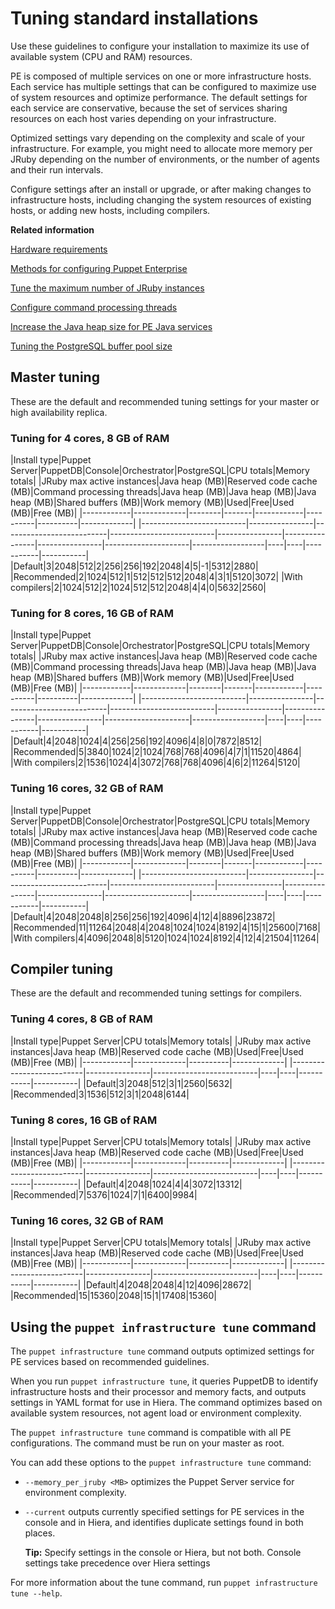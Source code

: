 # Tuning standard installations

Use these guidelines to configure your installation to maximize its use of available system \(CPU and RAM\) resources.

PE is composed of multiple services on one or more infrastructure hosts. Each service has multiple settings that can be configured to maximize use of system resources and optimize performance. The default settings for each service are conservative, because the set of services sharing resources on each host varies depending on your infrastructure.

Optimized settings vary depending on the complexity and scale of your infrastructure. For example, you might need to allocate more memory per JRuby depending on the number of environments, or the number of agents and their run intervals.

Configure settings after an install or upgrade, or after making changes to infrastructure hosts, including changing the system resources of existing hosts, or adding new hosts, including compilers.



**Related information**  


[Hardware requirements](hardware_requirements.md#)

[Methods for configuring Puppet Enterprise](config_intro.md#)

[Tune the maximum number of JRuby instances](config_puppetserver.md#)

[Configure command processing threads](config_puppetdb.md#)

[Increase the Java heap size for PE Java services](config_java_args.md#)

[Tuning the PostgreSQL buffer pool size](config_console.md#)

## Master tuning

These are the default and recommended tuning settings for your master or high availability replica.

### Tuning for 4 cores, 8 GB of RAM

|Install type|Puppet Server|PuppetDB|Console|Orchestrator|PostgreSQL|CPU totals|Memory totals|
|JRuby max active instances|Java heap \(MB\)|Reserved code cache \(MB\)|Command processing threads|Java heap \(MB\)|Java heap \(MB\)|Java heap \(MB\)|Shared buffers \(MB\)|Work memory \(MB\)|Used|Free|Used \(MB\)|Free \(MB\)|
|------------|-------------|--------|-------|------------|----------|----------|-------------|
|--------------------------|----------------|--------------------------|--------------------------|----------------|----------------|----------------|---------------------|------------------|----|----|-----------|-----------|
|Default|3|2048|512|2|256|256|192|2048|4|5|-1|5312|2880|
|Recommended|2|1024|512|1|512|512|512|2048|4|3|1|5120|3072|
|With compilers|2|1024|512|2|1024|512|512|2048|4|4|0|5632|2560|

### Tuning for 8 cores, 16 GB of RAM

|Install type|Puppet Server|PuppetDB|Console|Orchestrator|PostgreSQL|CPU totals|Memory totals|
|JRuby max active instances|Java heap \(MB\)|Reserved code cache \(MB\)|Command processing threads|Java heap \(MB\)|Java heap \(MB\)|Java heap \(MB\)|Shared buffers \(MB\)|Work memory \(MB\)|Used|Free|Used \(MB\)|Free \(MB\)|
|------------|-------------|--------|-------|------------|----------|----------|-------------|
|--------------------------|----------------|--------------------------|--------------------------|----------------|----------------|----------------|---------------------|------------------|----|----|-----------|-----------|
|Default|4|2048|1024|4|256|256|192|4096|4|8|0|7872|8512|
|Recommended|5|3840|1024|2|1024|768|768|4096|4|7|1|11520|4864|
|With compilers|2|1536|1024|4|3072|768|768|4096|4|6|2|11264|5120|

### Tuning 16 cores, 32 GB of RAM

|Install type|Puppet Server|PuppetDB|Console|Orchestrator|PostgreSQL|CPU totals|Memory totals|
|JRuby max active instances|Java heap \(MB\)|Reserved code cache \(MB\)|Command processing threads|Java heap \(MB\)|Java heap \(MB\)|Java heap \(MB\)|Shared buffers \(MB\)|Work memory \(MB\)|Used|Free|Used \(MB\)|Free \(MB\)|
|------------|-------------|--------|-------|------------|----------|----------|-------------|
|--------------------------|----------------|--------------------------|--------------------------|----------------|----------------|----------------|---------------------|------------------|----|----|-----------|-----------|
|Default|4|2048|2048|8|256|256|192|4096|4|12|4|8896|23872|
|Recommended|11|11264|2048|4|2048|1024|1024|8192|4|15|1|25600|7168|
|With compilers|4|4096|2048|8|5120|1024|1024|8192|4|12|4|21504|11264|

## Compiler tuning

These are the default and recommended tuning settings for compilers.

### Tuning 4 cores, 8 GB of RAM

|Install type|Puppet Server|CPU totals|Memory totals|
|JRuby max active instances|Java heap \(MB\)|Reserved code cache \(MB\)|Used|Free|Used \(MB\)|Free \(MB\)|
|------------|-------------|----------|-------------|
|--------------------------|----------------|--------------------------|----|----|-----------|-----------|
|Default|3|2048|512|3|1|2560|5632|
|Recommended|3|1536|512|3|1|2048|6144|

### Tuning 8 cores, 16 GB of RAM

|Install type|Puppet Server|CPU totals|Memory totals|
|JRuby max active instances|Java heap \(MB\)|Reserved code cache \(MB\)|Used|Free|Used \(MB\)|Free \(MB\)|
|------------|-------------|----------|-------------|
|--------------------------|----------------|--------------------------|----|----|-----------|-----------|
|Default|4|2048|1024|4|4|3072|13312|
|Recommended|7|5376|1024|7|1|6400|9984|

### Tuning 16 cores, 32 GB of RAM

|Install type|Puppet Server|CPU totals|Memory totals|
|JRuby max active instances|Java heap \(MB\)|Reserved code cache \(MB\)|Used|Free|Used \(MB\)|Free \(MB\)|
|------------|-------------|----------|-------------|
|--------------------------|----------------|--------------------------|----|----|-----------|-----------|
|Default|4|2048|2048|4|12|4096|28672|
|Recommended|15|15360|2048|15|1|17408|15360|

## Using the `puppet infrastructure tune` command

The `puppet infrastructure tune` command outputs optimized settings for PE services based on recommended guidelines.

When you run `puppet infrastructure tune`, it queries PuppetDB to identify infrastructure hosts and their processor and memory facts, and outputs settings in YAML format for use in Hiera. The command optimizes based on available system resources, not agent load or environment complexity.

The `puppet infrastructure tune` command is compatible with all PE configurations. The command must be run on your master as root.

You can add these options to the `puppet infrastructure tune` command:

-   `--memory_per_jruby <MB>` optimizes the Puppet Server service for environment complexity.
-   `--current` outputs currently specified settings for PE services in the console and in Hiera, and identifies duplicate settings found in both places.

    **Tip:** Specify settings in the console or Hiera, but not both. Console settings take precedence over Hiera settings


For more information about the tune command, run `puppet infrastructure tune --help`.

